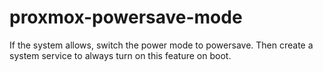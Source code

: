 # proxmox-powersave-mode
If the system allows, switch the power mode to powersave.
Then create a system service to always turn on this feature on boot.